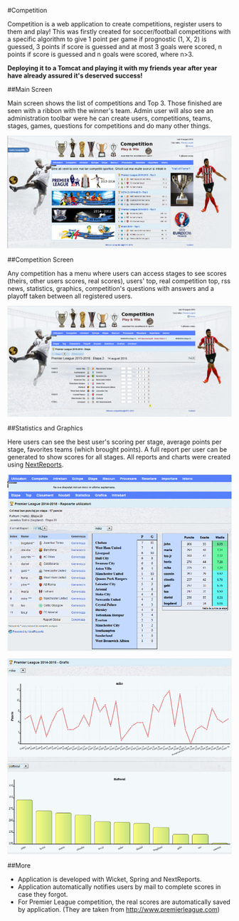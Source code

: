 #Competition

Competition is a web application to create competitions, register users to them and play! This was firstly created for soccer/football competitions with a specific algorithm to give 1 point per game if prognostic (1, X, 2) is guessed, 3 points if score is guessed and at most 3 goals were scored, n points if score is guessed and n goals were scored, where n>3.

**Deploying it to a Tomcat and playing it with my friends year after year have already assured it's deserved success!**

##Main Screen

Main screen shows the list of competitions and Top 3. Those finished are seen with a ribbon with the winner's team. Admin user will also see an administration toolbar were he can create users, competitions, teams, stages, games, questions for competitions and do many other things.

![](/docs/screenshots/comp1.png)

##Competition Screen

Any competition has a menu where users can access stages to see scores (theirs, other users scores, real scores), users' top, real competition top, rss news, statistics, graphics, competition's questions with answers and a playoff taken between all registered users.

![](/docs/screenshots/comp2.png)

##Statistics and Graphics

Here users can see the best user's scoring per stage, average points per stage, favorites teams (which brought points). A full report per user can be generated to show scores for all stages. All reports and charts were created using [NextReports](http://www.next-reports.com/).

![](/docs/screenshots/comp3.png)

![](/docs/screenshots/comp4.png)

##More

* Application is developed with Wicket, Spring and NextReports.
* Application automatically notifies users by mail to complete scores in case they forgot.
* For Premier League competition, the real scores are automatically saved by application. (They are taken from http://www.premierleague.com)

